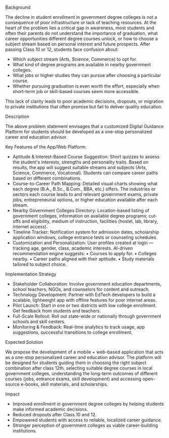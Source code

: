 Background

The decline in student enrollment in government degree colleges is not a consequence of poor infrastructure or lack of teaching resources. At the heart of the problem lies a critical gap in awareness, most students and often their parents do not understand the importance of graduation, what career opportunities different degree courses unlock, or how to choose a subject stream based on personal interest and future prospects. After passing Class 10 or 12, students face confusion about:
- Which subject stream (Arts, Science, Commerce) to opt for.
- What kind of degree programs are available in nearby government colleges.
- What jobs or higher studies they can pursue after choosing a particular course.
- Whether pursuing graduation is even worth the effort, especially when short-term job or skill-based courses seem more accessible.

This lack of clarity leads to poor academic decisions, dropouts, or migration to private institutions that often promise but fail to deliver quality education.

Description

The above problem statement envisages that a customized Digital Guidance Platform for students should be developed as a one-stop personalized career and education advisor.

Key Features of the App/Web Platform:
- Aptitude & Interest-Based Course Suggestion: Short quizzes to assess the student's interests, strengths and personality traits. Based on results, the app will suggest suitable streams and subjects (Arts, Science, Commerce, Vocational). Students can compare career paths based on different combinations.
- Course-to-Career Path Mapping: Detailed visual charts showing what each degree (B.A., B.Sc., B.Com., BBA, etc.) offers. The industries or sectors each course leads to and relevant government exams, private jobs, entrepreneurial options, or higher education available after each stream.
- Nearby Government Colleges Directory: Location-based listing of government colleges, information on available degree programs; cut-offs and eligibility, medium of instruction, facilities (hostel, lab, library, internet access).
- Timeline Tracker: Notification system for admission dates, scholarship application windows, college entrance tests or counseling schedules.
- Customization and Personalization: User profiles created at login — tracking age, gender, class, academic interests. AI-driven recommendation engine suggests:
  • Courses to apply for.
  • Colleges nearby.
  • Career paths aligned with their aptitude.
  • Study materials tailored to subject choice.

Implementation Strategy
- Stakeholder Collaboration: Involve government education departments, school teachers, NGOs, and counselors for content and outreach.
- Technology Development: Partner with EdTech developers to build a scalable, lightweight app with offline features for poor internet areas.
- Pilot Launch: Start in one or two districts with low college enrollment. Get feedback from students and teachers.
- Full-Scale Rollout: Roll out state-wide or nationally through government schools and skill centers.
- Monitoring & Feedback: Real-time analytics to track usage, app suggestions, successful transitions to college enrollment.

Expected Solution

We propose the development of a mobile + web-based application that acts as a one-stop personalized career and education advisor. The platform will be designed for students guiding them in choosing the right subject combination after class 12th, selecting suitable degree courses in local government colleges, understanding the long-term outcomes of different courses (jobs, entrance exams, skill development) and accessing open-source e-books, skill materials, and scholarships.

Impact
- Improved enrollment in government degree colleges by helping students make informed academic decisions.
- Reduced dropouts after Class 10 and 12.
- Empowered students with access to reliable, localized career guidance.
- Stronger perception of government colleges as viable career-building institutions.